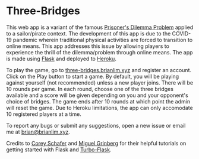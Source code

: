 # Three-Bridges

This web app is a variant of the famous [Prisoner's Dilemma Problem](https://en.wikipedia.org/wiki/Prisoner%27s_dilemma) applied to a sailor/pirate context. The development of this app is due to the COVID-19 pandemic wherein traditional physical activities are forced to transition to online means. This app addresses this issue by allowing players to experience the thrill of the dilemma/problem through online means. The app is made using [Flask](https://flask.palletsprojects.com/en/2.1.x/) and deployed to [Heroku](https://www.heroku.com/).

To play the game, go to [three-bridges.brianlim.xyz](https://three-bridges.brianlim.xyz) and register an account. Click on the Play button to start a game. By default, you will be playing against yourself (not recommended) unless a new player joins. There will be 10 rounds per game. In each round, choose one of the three bridges available and a score will be given depending on you and your opponent's choice of bridges. The game ends after 10 rounds at which point the admin will reset the game. Due to Heroku limitations, the app can only accomodate 10 registered players at a time.

To report any bugs or submit any suggestions, open a new issue or email me at [brian@brianlim.xyz](mailto:brian@brianlim.xyz).

Credits to [Corey Schafer](https://www.youtube.com/c/Coreyms) and [Miguel Grinberg](https://www.youtube.com/c/MiguelGrinberg) for their helpful tutorials on getting started with Flask and [Turbo-Flask](https://turbo-flask.readthedocs.io/).